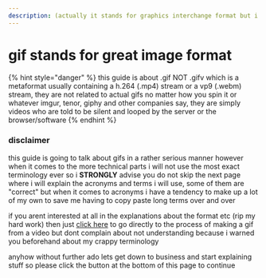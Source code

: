 ```yaml
---
description: (actually it stands for graphics interchange format but i dont care)
---
```


# gif stands for great image format

{% hint style="danger" %}
this guide is about .gif NOT .gifv which is a metaformat usually containing a h.264 \(.mp4\) stream or a vp9 \(.webm\) stream, they are not related to actual gifs no matter how you spin it or whatever imgur, tenor, giphy and other companies say, they are simply videos who are told to be silent and looped by the server or the browser/software
{% endhint %}

### disclaimer

this guide is going to talk about gifs in a rather serious manner however when it comes to the more technical parts i will not use the most exact terminology ever so i **STRONGLY** advise you do not skip the next page where i will explain the acronyms and terms i will use, some of them are "correct" but when it comes to acronyms i have a tendency to make up a lot of my own to save me having to copy paste long terms over and over

if you arent interested at all in the explanations about the format etc \(rip my hard work\) then just [click here](anatomy/colors.md) to go directly to the process of making a gif from a video but dont complain about not understanding because i warned you beforehand about my crappy terminology  
  
anyhow without further ado lets get down to business and start explaining stuff so please click the button at the bottom of this page to continue



